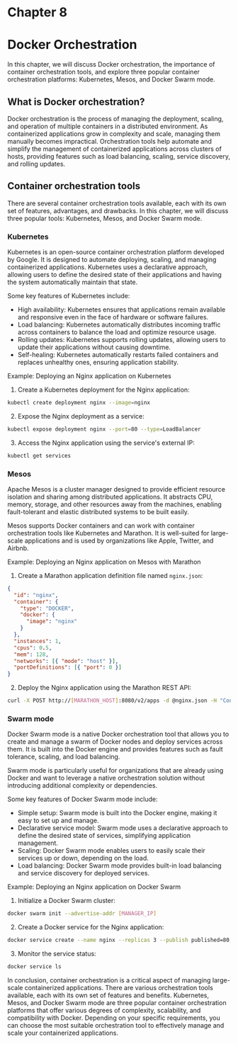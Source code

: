 # Chapter 8

# Docker Orchestration

In this chapter, we will discuss Docker orchestration, the importance of container orchestration tools, and explore three popular container orchestration platforms: Kubernetes, Mesos, and Docker Swarm mode.

## What is Docker orchestration?

Docker orchestration is the process of managing the deployment, scaling, and operation of multiple containers in a distributed environment. As containerized applications grow in complexity and scale, managing them manually becomes impractical. Orchestration tools help automate and simplify the management of containerized applications across clusters of hosts, providing features such as load balancing, scaling, service discovery, and rolling updates.

## Container orchestration tools

There are several container orchestration tools available, each with its own set of features, advantages, and drawbacks. In this chapter, we will discuss three popular tools: Kubernetes, Mesos, and Docker Swarm mode.

### Kubernetes

Kubernetes is an open-source container orchestration platform developed by Google. It is designed to automate deploying, scaling, and managing containerized applications. Kubernetes uses a declarative approach, allowing users to define the desired state of their applications and having the system automatically maintain that state.

Some key features of Kubernetes include:

- High availability: Kubernetes ensures that applications remain available and responsive even in the face of hardware or software failures.
- Load balancing: Kubernetes automatically distributes incoming traffic across containers to balance the load and optimize resource usage.
- Rolling updates: Kubernetes supports rolling updates, allowing users to update their applications without causing downtime.
- Self-healing: Kubernetes automatically restarts failed containers and replaces unhealthy ones, ensuring application stability.

Example: Deploying an Nginx application on Kubernetes

1. Create a Kubernetes deployment for the Nginx application:

```bash
kubectl create deployment nginx --image=nginx
```

2. Expose the Nginx deployment as a service:

```bash
kubectl expose deployment nginx --port=80 --type=LoadBalancer
```

3. Access the Nginx application using the service's external IP:

```bash
kubectl get services
```

### Mesos

Apache Mesos is a cluster manager designed to provide efficient resource isolation and sharing among distributed applications. It abstracts CPU, memory, storage, and other resources away from the machines, enabling fault-tolerant and elastic distributed systems to be built easily.

Mesos supports Docker containers and can work with container orchestration tools like Kubernetes and Marathon. It is well-suited for large-scale applications and is used by organizations like Apple, Twitter, and Airbnb.

Example: Deploying an Nginx application on Mesos with Marathon

1. Create a Marathon application definition file named `nginx.json`:

```json
{
  "id": "nginx",
  "container": {
    "type": "DOCKER",
    "docker": {
      "image": "nginx"
    }
  },
  "instances": 1,
  "cpus": 0.5,
  "mem": 128,
  "networks": [{ "mode": "host" }],
  "portDefinitions": [{ "port": 0 }]
}
```

2. Deploy the Nginx application using the Marathon REST API:

```bash
curl -X POST http://[MARATHON_HOST]:8080/v2/apps -d @nginx.json -H "Content-type: application/json"
```

### Swarm mode

Docker Swarm mode is a native Docker orchestration tool that allows you to create and manage a swarm of Docker nodes and deploy services across them. It is built into the Docker engine and provides features such as fault tolerance, scaling, and load balancing.

Swarm mode is particularly useful for organizations that are already using Docker and want to leverage a native orchestration solution without introducing additional complexity or dependencies.

Some key features of Docker Swarm mode include:

- Simple setup: Swarm mode is built into the Docker engine, making it easy to set up and manage.
- Declarative service model: Swarm mode uses a declarative approach to define the desired state of services, simplifying application management.
- Scaling: Docker Swarm mode enables users to easily scale their services up or down, depending on the load.
- Load balancing: Docker Swarm mode provides built-in load balancing and service discovery for deployed services.

Example: Deploying an Nginx application on Docker Swarm

1. Initialize a Docker Swarm cluster:

```bash
docker swarm init --advertise-addr [MANAGER_IP]
```

2. Create a Docker service for the Nginx application:

```bash
docker service create --name nginx --replicas 3 --publish published=80,target=80 nginx
```

3. Monitor the service status:

```bash
docker service ls
```

In conclusion, container orchestration is a critical aspect of managing large-scale containerized applications. There are various orchestration tools available, each with its own set of features and benefits. Kubernetes, Mesos, and Docker Swarm mode are three popular container orchestration platforms that offer various degrees of complexity, scalability, and compatibility with Docker. Depending on your specific requirements, you can choose the most suitable orchestration tool to effectively manage and scale your containerized applications.
